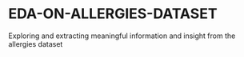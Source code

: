 # EDA-ON-ALLERGIES-DATASET
Exploring and extracting meaningful information and insight from the allergies dataset

